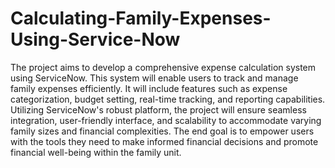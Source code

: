 # Calculating-Family-Expenses-Using-Service-Now
The project aims to develop a comprehensive expense calculation system using ServiceNow. This system will enable users to track and manage family expenses efficiently. It will include features such as expense categorization, budget setting, real-time tracking, and reporting capabilities. Utilizing ServiceNow's robust platform, the project will ensure seamless integration, user-friendly interface, and scalability to accommodate varying family sizes and financial complexities. The end goal is to empower users with the tools they need to make informed financial decisions and promote financial well-being within the family unit.
